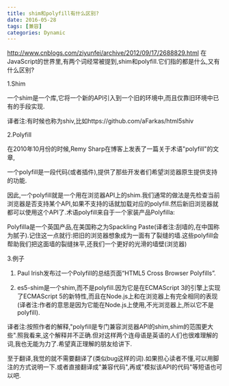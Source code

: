 ```yaml
---
title: shim和polyfill有什么区别?
date: 2016-05-28
tags: [兼容]
categories: Dynamic
---
```


http://www.cnblogs.com/ziyunfei/archive/2012/09/17/2688829.html
在JavaScript的世界里,有两个词经常被提到,shim和polyfill.它们指的都是什么,又有什么区别?

1.Shim

一个shim是一个库,它将一个新的API引入到一个旧的环境中,而且仅靠旧环境中已有的手段实现.

译者注:有时候也称为shiv,比如https://github.com/aFarkas/html5shiv

2.Polyfill

在2010年10月份的时候,Remy Sharp在博客上发表了一篇关于术语"polyfill"的文章,

一个polyfill是一段代码(或者插件),提供了那些开发者们希望浏览器原生提供支持的功能.

因此,一个polyfill就是一个用在浏览器API上的shim.我们通常的做法是先检查当前浏览器是否支持某个API,如果不支持的话就加载对应的polyfill.然后新旧浏览器就都可以使用这个API了.术语polyfill来自于一个家装产品Polyfilla:

Polyfilla是一个英国产品,在美国称之为Spackling Paste(译者注:刮墙的,在中国称为腻子).记住这一点就行:把旧的浏览器想象成为一面有了裂缝的墙.这些polyfill会帮助我们把这面墙的裂缝抹平,还我们一个更好的光滑的墙壁(浏览器)



3.例子

1. Paul Irish发布过一个Polyfill的总结页面“HTML5 Cross Browser Polyfills”.

2. es5-shim是一个shim,而不是polyfill.因为它是在ECMAScript 3的引擎上实现了ECMAScript 5的新特性,而且在Node.js上和在浏览器上有完全相同的表现(译者注:作者的意思是因为它能在Node.js上使用,不光浏览器上,所以它不是polyfill).

译者注:按照作者的解释,"polyfill是专门兼容浏览器API的shim,shim的范围更大些".照我看来,这个解释并不正确.但对这样两个连母语是英语的人们也很难理解的词,我也无能为力了.希望真正理解的朋友给讲下.

至于翻译,我觉的就不需要翻译了(类似bug这样的词).如果担心读者不懂,可以用脚注的方式说明一下.或者直接翻译成"兼容代码",再或"模拟该API的代码"等短语也可以吧.